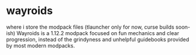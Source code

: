 # wayroids
where i store the modpack files (tlauncher only for now, curse builds soon-ish)
Wayroids is a 1.12.2 modpack focused on fun mechanics and clear progression, instead of the grindyness and unhelpful guidebooks provided by most modern modpacks.
